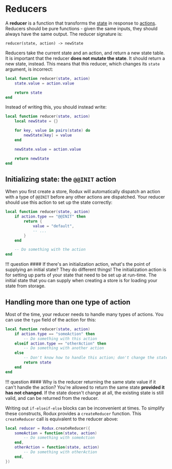 # Reducers
A **reducer** is a function that transforms the [state](./state.md) in response to [actions](./actions.md). Reducers should be pure functions - given the same inputs, they should always have the same output. The reducer signature is:

```
reducer(state, action) -> newState
```

Reducers take the current state and an action, and return a new state table. It is important that the reducer **does not mutate the state**. It should return a new state, instead. This means that this reducer, which changes its `state` argument, is incorrect:

```lua
local function reducer(state, action)
    state.value = action.value

    return state
end
```

Instead of writing this, you should instead write:

```lua
local function reducer(state, action)
    local newState = {}

    for key, value in pairs(state) do
        newState[key] = value
    end

    newState.value = action.value

    return newState
end
```

## Initializing state: the `@@INIT` action
When you first create a store, Rodux will automatically dispatch an action with a type of `@@INIT` before any other actions are dispatched. Your reducer should use this action to set up the state correctly:

```lua
local function reducer(state, action)
    if action.type == "@@INIT" then
        return {
            value = "default",
            -- ...
        }
    end

    -- Do something with the action
end
```

!!! question
    #### If there's an initialization action, what's the point of supplying an initial state?
    They do different things! The initialization action is for setting up parts of your state that need to be set up at run-time. The initial state that you can supply when creating a store is for loading your state from storage.

## Handling more than one type of action
Most of the time, your reducer needs to handle many types of actions. You can use the `type` field of the action for this:

```lua
local function reducer(state, action)
    if action.type == "someAction" then
        -- Do something with this action
    elseif action.type == "otherAction" then
        -- Do something with another action
    else
        -- Don't know how to handle this action; don't change the state at all
        return state
    end
end
```

!!! question
    #### Why is the reducer returning the same state value if it can't handle the action?
    You're allowed to return the same state **provided it has not changed**. If the state doesn't change at all, the existing state is still valid, and can be returned from the reducer.

Writing out `if-elseif-else` blocks can be inconvenient at times. To simplify these constructs, Rodux provides a `createReducer` function. This `createReducer` call is equivalent to the reducer above:

```lua
local reducer = Rodux.createReducer({
    someAction = function(state, action)
        -- Do something with someAction
    end,
    otherAction = function(state, action)
        -- Do something with otherAction
    end,
})
```

